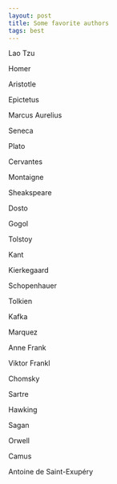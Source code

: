 ```yaml
---
layout: post
title: Some favorite authors
tags: best 
---
```




Lao Tzu

Homer

Aristotle 

Epictetus

Marcus Aurelius

Seneca 

Plato 

Cervantes

Montaigne 

Sheakspeare 

Dosto

Gogol

Tolstoy  

Kant 

Kierkegaard

Schopenhauer 
 
Tolkien

Kafka
 
Marquez 

Anne Frank

Viktor Frankl

Chomsky

Sartre

Hawking 

Sagan 

Orwell 

Camus 

Antoine de Saint-Exupéry



